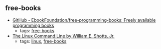 free-books 
---
* [GitHub - EbookFoundation/free-programming-books: Freely available programming books](https://github.com/EbookFoundation/free-programming-books)
    * tags: [free-books](../tags/free-books.md)
* [The Linux Command Line by William E. Shotts, Jr.](http://linuxcommand.org/tlcl.php)
    * tags: [linux](../tags/linux.md), [free-books](../tags/free-books.md)
